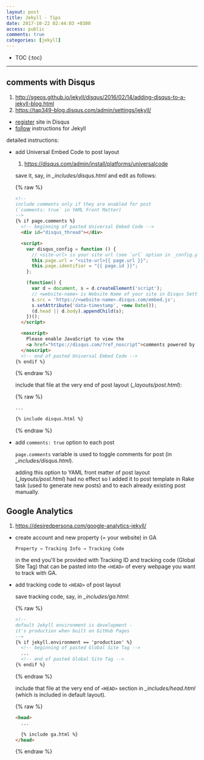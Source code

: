 ```yaml
---
layout: post
title: Jekyll - Tips
date: 2017-10-22 02:44:03 +0300
access: public
comments: true
categories: [jekyll]
---
```


<!-- more -->

* TOC
{:toc}
<hr>

## comments with Disqus

1. <http://sgeos.github.io/jekyll/disqus/2016/02/14/adding-disqus-to-a-jekyll-blog.html>
2. <https://tap349-blog.disqus.com/admin/settings/jekyll/>

- [register](https://disqus.com/admin/create/) site in Disqus
- [follow](https://disqus.com/admin/settings/jekyll/) instructions for Jekyll

detailed instructions:

- add Universal Embed Code to post layout

  1. <https://disqus.com/admin/install/platforms/universalcode>

  save it, say, in _\_includes/disqus.html_ and edit as follows:

  {% raw %}
  ```html
  <!--
  include comments only if they are enabled for post
  (`comments: true` in YAML Front Matter)
  -->
  {% if page.comments %}
    <!-- beginning of pasted Universal Embed Code -->
    <div id="disqus_thread"></div>

    <script>
      var disqus_config = function () {
        // <site-url> is your site url (see `url` option in _config.yml)
        this.page.url = "<site-url>{{ page.url }}";
        this.page.identifier = "{{ page.id }}";
      };

      (function() {
        var d = document, s = d.createElement('script');
        // <website-name> is Website Name of your site in Disqus Settings
        s.src = 'https://<website-name>.disqus.com/embed.js';
        s.setAttribute('data-timestamp', +new Date());
        (d.head || d.body).appendChild(s);
      })();
    </script>

    <noscript>
      Please enable JavaScript to view the
      <a href="https://disqus.com/?ref_noscript">comments powered by Disqus.</a>
    </noscript>
    <!-- end of pasted Universal Embed Code -->
  {% endif %}
  ```
  {% endraw %}

  include that file at the very end of post layout (_\_layouts/post.html_):

  {% raw %}
  ```html
  ...

  {% include disqus.html %}
  ```
  {% endraw %}

- add `comments: true` option to each post

  `page.comments` variable is used to toggle comments for post
  (in _\_includes/disqus.html_).

  adding this option to YAML front matter of post layout
  (_\_layouts/post.html_) had no effect so I added it to
  post template in Rake task (used to generate new posts)
  and to each already existing post manually.

## Google Analytics

1. <https://desiredpersona.com/google-analytics-jekyll/>

- create account and new property (= your website) in GA

  `Property → Tracking Info → Tracking Code`

  in the end you'll be provided with Tracking ID and tracking code
  (Global Site Tag) that can be pasted into the `<HEAD>` of every
  webpage you want to track with GA.

- add tracking code to `<HEAD>` of post layout

  save tracking code, say, in _\_includes/ga.html_:

  {% raw %}
  ```html
  <!--
  default Jekyll environment is development -
  it's production when built on GitHub Pages
  -->
  {% if jekyll.environment == 'production' %}
    <!-- beginning of pasted Global Site Tag -->
    ...
    <!-- end of pasted Global Site Tag -->
  {% endif %}
  ```
  {% endraw %}

  include that file at the very end of `<HEAD>` section in
  _\_includes/head.html_ (which is included in default layout).

  {% raw %}
  ```html
  <head>
    ...

    {% include ga.html %}
  </head>
  ```
  {% endraw %}
